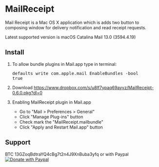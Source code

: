 MailReceipt
=========

Mail Receipt is a Mac OS X application which is adds two button to composing window for delivery notification and read receipt requests.

Latest supported version is macOS Catalina Mail 13.0 (3594.4.19)

Install
-------

1. To allow bundle plugins in Mail.app type in terminal: <pre>defaults write com.apple.mail EnableBundles -bool true</pre>

2. Download https://www.dropbox.com/s/u8lf7ypaq69ayvz/MailReceipt-0.6.0.pkg?dl=0

3. Enabling MailReceipt plugin in Mail.app
   - Go to "Mail > Preferences > General"
   - Click "Manage Plug-ins" button
   - Check mark the "MailReceipt.mailbundle"
   - Click "Apply and Restart Mail.app" button

Support
-------

BTC 13GZoqBdtraYQ4cBg7t2n4J9XnBuba3yfq or with Paypal [![Donate with Paypal](https://www.paypalobjects.com/webstatic/en_US/btn/btn_donate_pp_142x27.png)](https://www.paypal.com/cgi-bin/webscr?cmd=_s-xclick&hosted_button_id=6EHPY7RM8A4JY)